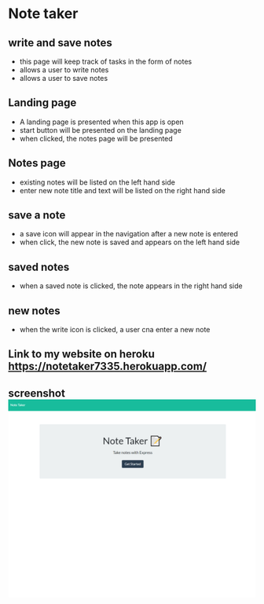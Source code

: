 # Note taker
## write and save notes 
* this page will keep track of tasks in the form of notes
* allows a user to write notes
* allows a user to save notes
## Landing page
* A landing page is presented when this app is open
* start button will be presented on the landing page
* when clicked, the notes page will be presented
## Notes page
* existing notes will be listed on the left hand side
* enter new note title and text will be listed on the right hand side
## save a note
* a save icon will appear in the navigation after a new note is entered
* when click, the new note is saved and appears on the left hand side
## saved notes
* when a saved note is clicked, the note appears in the right hand side
## new notes
* when the write icon is clicked, a user cna enter a new note
## Link to my website on heroku  https://notetaker7335.herokuapp.com/
## screenshot  <img src="/screenshot.png" alt= "ScreenShot"/>
